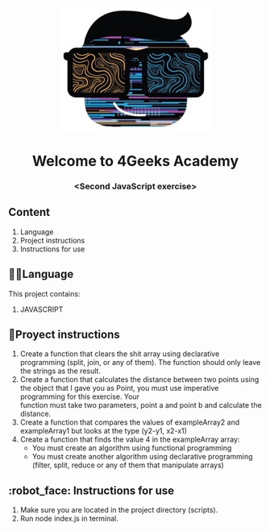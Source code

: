<p align="center">
	<img
		width="300"
		alt="4Geeks Academy"
		src="https://github.com/4GeeksAcademy/About-4Geeks-Academy/blob/master/site/static/background_art.jpg?raw=true">
</p>


<h1 align="center">Welcome to 4Geeks Academy</h1>


<h3 align="center">&lt;Second JavaScript exercise&gt;</h3>

## Content

1. Language
2. Project instructions
3. Instructions for use

## 👩‍💻Language
<p>This project contains:</p>

<ol>
    <li>JAVASCRIPT</li>
</ol>

## 📝Proyect instructions

1. Create a function that clears the shit array using declarative programming (split, join, or any of them). The function should only leave the strings as the result.
2. Create a function that calculates the distance between two points using the object that I gave you as Point, you must use imperative programming for this exercise. Your   
   function must take two parameters, point a and point b and calculate the distance.
3. Create a function that compares the values of exampleArray2 and exampleArray1 but looks at the type (y2-y1, x2-x1)
4. Create a function that finds the value 4 in the exampleArray array:
   - You must create an algorithm using functional programming
   - You must create another algorithm using declarative programming (filter, split, reduce or any of them that manipulate arrays)

## :robot_face: Instructions for use

1. Make sure you are located in the project directory (scripts).
2. Run node index.js in terminal.

